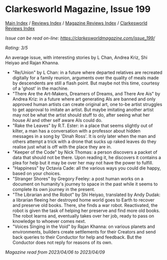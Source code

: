 # Clarkesworld Magazine, Issue 199

[Main Index](../../../README.md) / [Reviews Index](../../README.md) / [Magazine Reviews Index](../README.md) / [Clarkesworld Reviews Index](README.md)

*Issue can be read on-line: <https://clarkesworldmagazine.com/issue_199/>*

*Rating: 3/5*

An average issue, with interesting stories by L Chan, Andrea Kriz, Shi Heiyao and Rajan Khanna.

- "Re/Union" by L Chan: in a future where departed relatives are recreated digitally for a family reunion, arguments over the quality of meals made by descendents are still a flash point. But maybe not this time, courtesy of a 'ghost' in the machine.
- "There Are the Art-Makers, Dreamers of Dreams, and There Are Ais" by Andrea Kriz: in a future where art generating AIs are banned and only approved human artists can create original art, one to-be artist struggles to get approval to imitate an artist. But maybe imitating another artist may not be what the artist should stuff to do, after seeing what her house AI and other self aware AIs could do.
- "Rake the Leaves" by R.T. Ester: in a place that seems slightly out of kilter, a man has a conversation with a professor about hidden messages in a song by 'Dinah Ross'. It is only later when the man and others attempt a trick with a drone that sucks up raked leaves do they realise just what is off with the place they are in.
- "Keeper of the Code" by Nick Thomas: a person discovers a packet of data that should not be there. Upon reading it, he discovers it contains a plea for help but it may be over her may not have the power to fulfill.
- "Happiness" by Octavia Cade: all the various ways you could die happy, based on your choices.
- "Stranger Shores" by Gregory Feeley: a post human works on a document on humanity's journey to space in the past while it seems to complete its own journey in the present.
- "The Librarian and the Robot" by Shi Heiyao, translated by Andy Dudak: a librarian fleeing her destroyed home world goes to Earth to recover and preserve old books. There, she finds a war robot. Reactivated, the robot is given the task of helping her preserve and find more old books. The robot learns and, eventually takes over her job, ready to pass on knowledge to whoever comes next.
- "Voices Singing in the Void" by Rajan Khanna: on various planets and environments, builders create settlements for their Creators and send back queries to their Conductor for help and feedback. But the Conductor does not reply for reasons of its own.

*Magazine read from 2023/04/06 to 2023/04/09*
